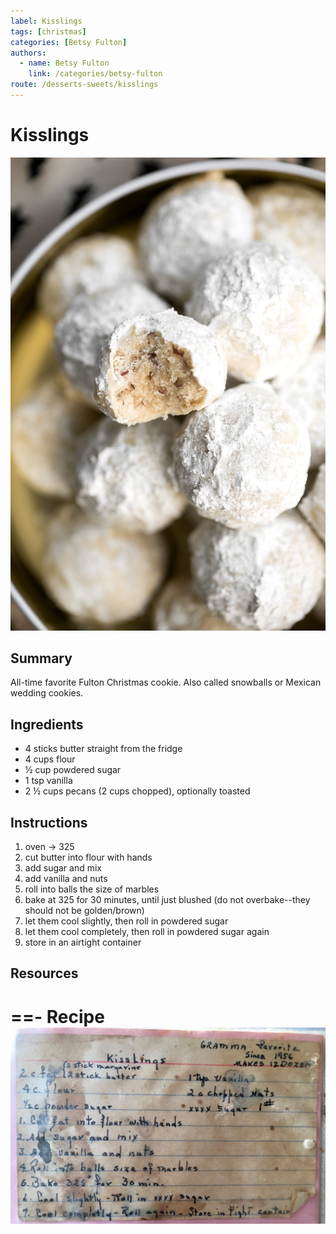 ```yaml
---
label: Kisslings
tags: [christmas]
categories: [Betsy Fulton]
authors:
  - name: Betsy Fulton
    link: /categories/betsy-fulton
route: /desserts-sweets/kisslings
---
```


# Kisslings
![](/static/banners/tmp/kisslings.jpg)

## Summary
All-time favorite Fulton Christmas cookie. Also called snowballs or Mexican wedding cookies.

## Ingredients
- 4 sticks butter straight from the fridge
- 4 cups flour
- ½ cup powdered sugar
- 1 tsp vanilla
- 2 ½ cups pecans (2 cups chopped), optionally toasted

## Instructions
1. oven -> 325
2. cut butter into flour with hands 
3. add sugar and mix 
4. add vanilla and nuts 
5. roll into balls the size of marbles 
6. bake at 325 for 30 minutes, until just blushed (do not overbake--they should not be golden/brown)
7. let them cool slightly, then roll in powdered sugar 
8. let them cool completely, then roll in powdered sugar again 
9. store in an airtight container

## Resources
==- Recipe
![](/static/recipes/kisslings.jpg)
===
